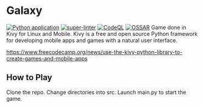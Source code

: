 # Galaxy

[![Python application](https://github.com/milliorn/Galaxy/actions/workflows/python-app.yml/badge.svg)](https://github.com/milliorn/Galaxy/actions/workflows/python-app.yml)
[![super-linter](https://github.com/milliorn/Galaxy/actions/workflows/super-linter.yml/badge.svg)](https://github.com/milliorn/Galaxy/actions/workflows/super-linter.yml)
[![CodeQL](https://github.com/milliorn/Galaxy/actions/workflows/codeql-analysis.yml/badge.svg)](https://github.com/milliorn/Galaxy/actions/workflows/codeql-analysis.yml)
[![OSSAR](https://github.com/milliorn/Galaxy/actions/workflows/ossar-analysis.yml/badge.svg)](https://github.com/milliorn/Galaxy/actions/workflows/ossar-analysis.yml)
Game done in Kivy for Linux and Mobile. Kivy is a free and open source Python framework for developing mobile apps and games with a natural user interface.

<https://www.freecodecamp.org/news/use-the-kivy-python-library-to-create-games-and-mobile-apps>

## How to Play

Clone the repo. Change directories into src. Launch main.py to start the game.
